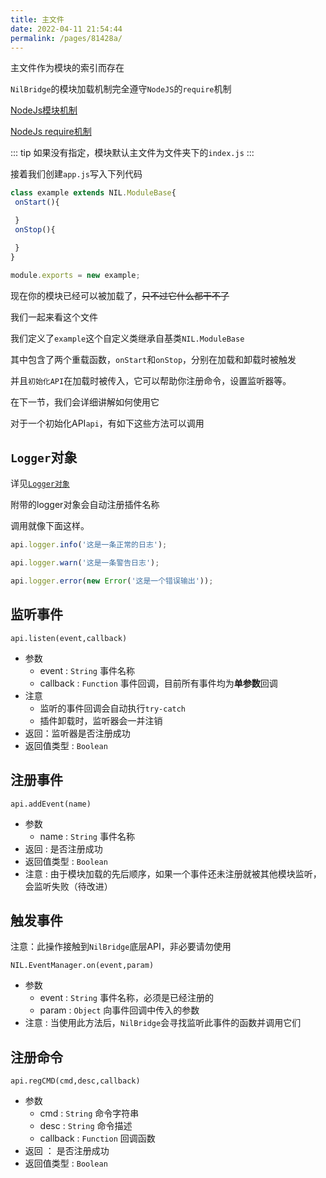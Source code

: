 ```yaml
---
title: 主文件
date: 2022-04-11 21:54:44
permalink: /pages/81428a/
---
```


主文件作为模块的索引而存在

`NilBridge`的模块加载机制完全遵守`NodeJS`的`require`机制

[NodeJs模块机制](http://nodejs.cn/api/module.html)

[NodeJs require机制](http://nodejs.cn/api/modules.html#requireid)

::: tip
如果没有指定，模块默认主文件为文件夹下的`index.js`
:::

接着我们创建`app.js`写入下列代码

``` js
class example extends NIL.ModuleBase{
 onStart(){

 }
 onStop(){

 }
}

module.exports = new example;
```

现在你的模块已经可以被加载了，~~只不过它什么都干不了~~

我们一起来看这个文件

我们定义了`example`这个自定义类继承自基类`NIL.ModuleBase`

其中包含了两个重载函数，`onStart`和`onStop`，分别在加载和卸载时被触发

并且`初始化API`在加载时被传入，它可以帮助你注册命令，设置监听器等。

在下一节，我们会详细讲解如何使用它

对于一个初始化API`api`，有如下这些方法可以调用

## `Logger`对象

详见[`Logger对象`](/pages/1f9276/)

附带的logger对象会自动注册插件名称

调用就像下面这样。

``` js
api.logger.info('这是一条正常的日志');

api.logger.warn('这是一条警告日志');

api.logger.error(new Error('这是一个错误输出'));
```


## 监听事件

`api.listen(event,callback)`

 - 参数
   - event : `String`
     事件名称
   - callback : `Function`
     事件回调，目前所有事件均为**单参数**回调
 - 注意
   - 监听的事件回调会自动执行`try-catch`
   - 插件卸载时，监听器会一并注销
 - 返回：监听器是否注册成功
 - 返回值类型 : `Boolean`


## 注册事件

`api.addEvent(name)`

 - 参数
   - name : `String`
     事件名称
 - 返回 : 是否注册成功
 - 返回值类型 : `Boolean`
 - 注意 : 由于模块加载的先后顺序，如果一个事件还未注册就被其他模块监听，会监听失败（待改进）

## 触发事件

注意：此操作接触到`NilBridge`底层API，非必要请勿使用

`NIL.EventManager.on(event,param)`

 - 参数
   - event : `String`
     事件名称，必须是已经注册的
   - param : `Object`
     向事件回调中传入的参数
 - 注意 : 当使用此方法后，`NilBridge`会寻找监听此事件的函数并调用它们

## 注册命令

`api.regCMD(cmd,desc,callback)`

 - 参数
   - cmd : `String`
     命令字符串
   - desc : `String`
     命令描述
   - callback : `Function`
     回调函数
 - 返回 ： 是否注册成功
 - 返回值类型 : `Boolean` 